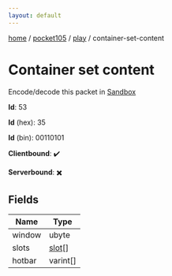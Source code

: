 ```yaml
---
layout: default
---
```


[home](/)  /  [pocket105](/protocol/pocket105)  /  [play](/protocol/pocket105/play)  /  container-set-content

# Container set content

Encode/decode this packet in [Sandbox](../../../sandbox/pocket105#play.container_set_content)

**Id**: 53

**Id** (hex): 35

**Id** (bin): 00110101

**Clientbound**: ✔️

**Serverbound**: ✖️

## Fields

Name | Type
---|---
window | ubyte
slots | [slot](/protocol/pocket105/types/slot)[]
hotbar | varint[]

